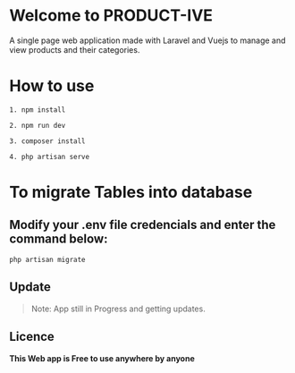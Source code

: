 # Welcome to PRODUCT-IVE

A single page web application made with Laravel and Vuejs to manage and view products and their categories.


# How to use	

	1. npm install

	2. npm run dev
	
	3. composer install 
	
	4. php artisan serve

# To migrate Tables into database
## Modify your .env file credencials and enter the command below:
	php artisan migrate

## Update

> Note:
> App still in Progress and getting updates.


## Licence
**This Web app is Free to use anywhere by anyone**
